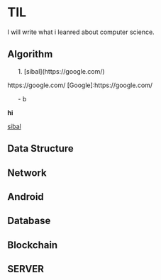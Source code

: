 # TIL
I will write what i leanred about computer science.

## Algorithm

<ol>1. [sibal](https://google.com/) </ol>
https://google.com/
[Google]:https://google.com/
<ul>- b</ul>

**hi**

[sibal](https://google.com/)
## Data Structure

## Network

## Android

## Database

## Blockchain

## SERVER

